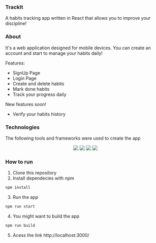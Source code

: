 ### TrackIt

A habits tracking app written in React that allows you to improve your discipline!

### About

It's a web application designed for mobile devices. You can create an account and start to manage your habits daily!

Features:

- SignUp Page
- Login Page
- Create and delete habits
- Mark done habits
- Track your progress daily

New features soon!

- Verify your habits history

### Technologies

The following tools and frameworks were used to create the app

<p align="center">
<img src ="https://img.shields.io/badge/HTML5-E34F26?style=for-the-badge&logo=html5&logoColor=white"/>
<img src="https://img.shields.io/badge/css3%20-%231572B6.svg?&style=for-the-badge&logo=css3&logoColor=white"/>
<img src="https://img.shields.io/badge/javascript%20-%23323330.svg?&style=for-the-badge&logo=javascript&logoColor=%23F7DF1E"/>
<img src="https://img.shields.io/badge/React-20232A?style=for-the-badge&logo=react&logoColor=61DAFB"/>
<p>

### How to run

1. Clone this repository
2. Install dependecies with npm

```bash
npm install
```

3. Run the app

```bash
npm run start
```

4. You might want to build the app

```bash
npm run build
```

5. Acess the link http://localhost:3000/
